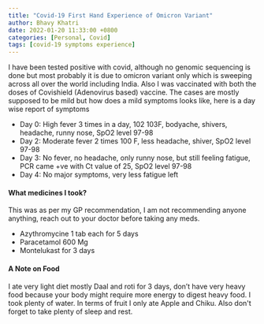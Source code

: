 ```yaml
---
title: "Covid-19 First Hand Experience of Omicron Variant"
author: Bhavy Khatri
date: 2022-01-20 11:33:00 +0800
categories: [Personal, Covid]
tags: [covid-19 symptoms experience]
---
```


I have been tested positive with covid, although no genomic sequencing is done but most probably it is due to omicron variant only which is sweeping across all over the world including India. Also I was vaccinated with both the doses of Covishield (Adenovirus based) vaccine. The cases are mostly supposed to be mild but how does a mild symptoms looks like, here is a day wise report of symptoms

-	Day 0: High fever 3 times in a day, 102 103F, bodyache, shivers, headache, runny nose, SpO2 level 97-98
-	Day 2: Moderate fever 2 times 100 F, less headache, shiver, SpO2 level 97-98
-	Day 3: No fever, no headache, only runny nose, but still feeling fatigue, PCR came +ve with Ct value of 25, SpO2 level 97-98
-	Day 4: No major symptoms, very less fatigue left


#### What medicines I took?

This was as per my GP recommendation, I am not recommending anyone anything, reach out to your doctor before taking any meds.
-	Azythromycine 1 tab each for 5 days
-	Paracetamol 600 Mg 
-	Montelukast for 3 days


#### A Note on Food

I ate very light diet mostly Daal and roti for 3 days, don’t have very heavy food because your body might require more energy to digest heavy food. I took plenty of water. In terms of fruit I only ate Apple and Chiku. Also don't forget to take plenty of sleep and rest.